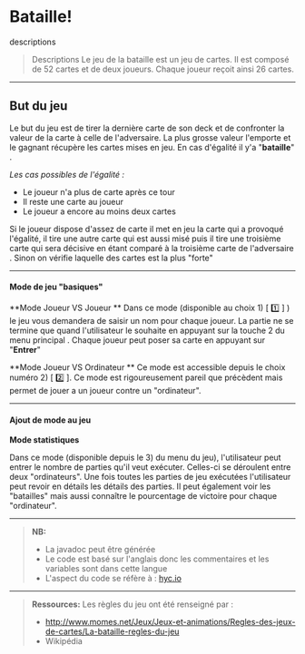 ﻿Bataille!
===================
descriptions

> Descriptions
> Le jeu de la bataille est un jeu de cartes.
> Il est composé de 52 cartes et de deux joueurs.
> Chaque joueur reçoit ainsi 26 cartes.



----------

But du jeu
-------------
Le but du jeu est de tirer la dernière carte de son deck et de confronter la valeur de la carte à celle de l'adversaire.
La plus grosse valeur l'emporte et le gagnant récupère les cartes mises en jeu.
En cas d'égalité il y'a "**bataille**" . 

*Les cas possibles de l'égalité :*

 - Le joueur n'a plus de carte après ce tour
 - Il reste une carte au joueur
 - Le joueur a encore au moins deux cartes

Si le joueur dispose d'assez de carte il met en jeu la carte qui a provoqué l'égalité, il tire une autre carte qui est aussi misé puis il tire une troisième carte qui sera décisive en étant comparé à la troisième carte de l'adversaire . Sinon on vérifie laquelle des cartes est la plus "forte"


----------
#### <i class="icon-file"></i> Mode de jeu "basiques" 
**Mode Joueur VS Joueur **
Dans ce mode (disponible au choix 1) [ :one: ]  ) le jeu vous demandera de saisir un nom pour chaque joueur. 
La partie ne se termine que quand l'utilisateur le souhaite en appuyant sur la touche 2 du menu principal .
Chaque joueur peut poser sa carte en appuyant sur "**Entrer**"

**Mode Joueur VS Ordinateur **
Ce mode est accessible depuis le choix numéro 2) [ :two: ].
Ce mode est rigoureusement pareil que précèdent mais permet de jouer a un joueur contre un "ordinateur".

----------

#### <i class="icon-pencil"></i> Ajout de mode au jeu 

**Mode statistiques**

Dans ce mode (disponible depuis le 3) du menu du jeu), l'utilisateur peut entrer le nombre de parties qu'il veut exécuter.
Celles-ci se déroulent entre deux "ordinateurs". 
Une fois toutes les parties de jeu exécutées l'utilisateur peut revoir en détails les détails des parties. Il peut également voir les "batailles" mais aussi connaître le pourcentage de victoire pour chaque "ordinateur".

---
> **NB:**
> - La javadoc peut être générée
> - Le code est basé sur l'anglais donc les commentaires et les variables sont dans cette langue
> - L'aspect du code se réfère à : [hyc.io](http://www.hyc.io/teaching/java/evaluation-code.pdf) 

-----

> **Ressources:**
Les règles du jeu ont été renseigné par :
> - http://www.momes.net/Jeux/Jeux-et-animations/Regles-des-jeux-de-cartes/La-bataille-regles-du-jeu
> - Wikipédia


